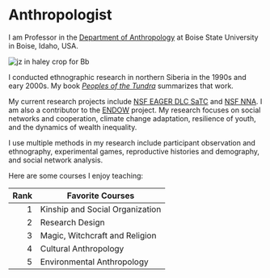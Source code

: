 # Anthropologist
I am Professor in the [Department of Anthropology](https://www.boisestate.edu/anthropology/) at Boise State University in Boise, Idaho, USA. 

![jz in haley crop for Bb](https://github.com/user-attachments/assets/e85124bc-3926-4e0f-8919-50250b28d5df)

I conducted ethnographic research in northern Siberia in the 1990s and eary 2000s. My book [_Peoples of the Tundra_](https://www.waveland.com/browse.php?t=30) summarizes that work.

My current research projects include [NSF EAGER DLC SaTC](https://www.nsf.gov/awardsearch/showAward?AWD_ID=2210082) and [NSF NNA](https://www.nsf.gov/awardsearch/showAward?AWD_ID=2126794). I am also a contributor to the [ENDOW](https://endowproject.github.io/) project. My research focuses on social networks and cooperation, climate change adaptation, resilience of youth, and the dynamics of wealth inequality.

I use multiple methods in my research include participant observation and ethnography, experimental games, reproductive histories and demography, and social network analysis.

Here are some courses I enjoy teaching:

| Rank | Favorite Courses |
|-----:|---------------|
|     1|    Kinship and Social Organization           |
|     2|    Research Design           |
|     3|    Magic, Witchcraft and Religion           |
|     4|    Cultural Anthropology           |
|     5|    Environmental Anthropology           |
